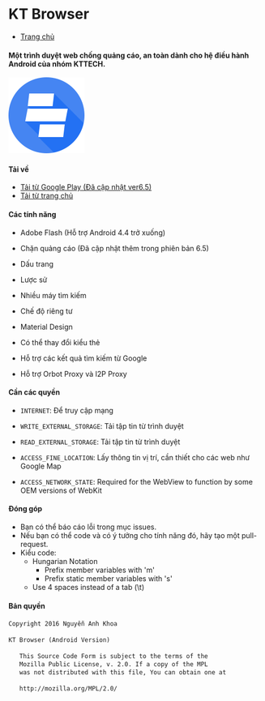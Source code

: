 # KT Browser

* [Trang chủ](http://android.kt-browser.com)

#### Một trình duyệt web chống quảng cáo, an toàn dành cho hệ điều hành Android của nhóm KTTECH.

![](ic_launcher_kt_small.png)

#### Tải về

* [Tải từ Google Play (Đã cập nhật ver6.5)](https://play.google.com/store/apps/details?id=kttech.browser.ktbrowser)
* [Tải từ trang chủ](http://android.kt-browser.com/mirror/ktbrowser.apk)

#### Các tính năng

* Adobe Flash (Hỗ trợ Android 4.4 trở xuống)

* Chặn quảng cáo (Đã cập nhật thêm trong phiên bản 6.5)

* Dấu trang

* Lược sử

* Nhiều máy tìm kiếm

* Chế độ riêng tư

* Material Design

* Có thể thay đổi kiểu thẻ

* Hỗ trợ các kết quả tìm kiếm từ Google

* Hỗ trợ Orbot Proxy và I2P Proxy

#### Cần các quyền

* ````INTERNET````: Để truy cập mạng

* ````WRITE_EXTERNAL_STORAGE````: Tải tập tin từ trình duyệt

* ````READ_EXTERNAL_STORAGE````: Tải tập tin từ trình duyệt

* ````ACCESS_FINE_LOCATION````: Lấy thông tin vị trí, cần thiết cho các web như Google Map

* ````ACCESS_NETWORK_STATE````: Required for the WebView to function by some OEM versions of WebKit

#### Đóng góp

* Bạn có thể báo cáo lỗi trong mục issues.
* Nếu bạn có thể code và có ý tưởng cho tính năng đó, hãy tạo một pull-request.
* Kiểu code:
    * Hungarian Notation
         * Prefix member variables with 'm'
         * Prefix static member variables with 's'
    * Use 4 spaces instead of a tab (\t)

#### Bản quyền

````
Copyright 2016 Nguyễn Anh Khoa

KT Browser (Android Version)

   This Source Code Form is subject to the terms of the 
   Mozilla Public License, v. 2.0. If a copy of the MPL 
   was not distributed with this file, You can obtain one at 
   
   http://mozilla.org/MPL/2.0/
````

